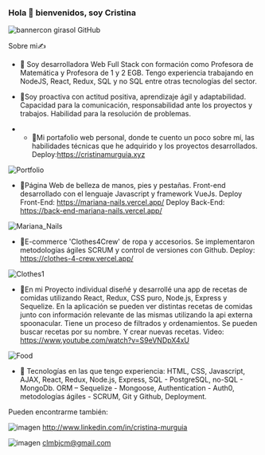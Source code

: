 ### Hola 👋 bienvenidos, soy Cristina

![bannercon girasol GitHub](https://user-images.githubusercontent.com/92646634/203511322-900fc51e-8099-4367-8bda-5439ef8ab2a7.png)

Sobre mi✍️
- :large_orange_diamond: Soy desarrolladora Web Full Stack con formación como Profesora de Matemática y Profesora de 1 y 2 EGB.
Tengo experiencia trabajando en NodeJS, React, Redux, SQL y no SQL entre otras tecnologías del sector.
 
- :large_orange_diamond:Soy proactiva con actitud positiva, aprendizaje ágil y adaptabilidad. Capacidad para la comunicación, responsabilidad ante los proyectos y trabajos. Habilidad para la resolución de problemas.

- - 🔭Mi portafolio web personal, donde te cuento un poco sobre mí, las habilidades técnicas que he adquirido y los proyectos desarrollados.
Deploy:https://cristinamurguia.xyz

![Portfolio](https://user-images.githubusercontent.com/92646634/205400709-72856677-964b-4035-af25-6b605af3be8f.png)


- :large_orange_diamond:Página Web de belleza de manos, pies y pestañas. Front-end desarrollado con el lenguaje Javascript y framework VueJs.
Deploy Front-End: https://mariana-nails.vercel.app/
Deploy Back-End: https://back-end-mariana-nails.vercel.app/

![Mariana_Nails](https://github.com/crismurbaez/crismurbaez/assets/92646634/9d268f55-efc0-4966-b6d5-540003f64159)


- :large_orange_diamond:E-commerce 'Clothes4Crew' de ropa y accesorios. Se implementaron metodologías ágiles SCRUM y control de versiones con Github. Deploy: https://clothes-4-crew.vercel.app/

![Clothes1](https://user-images.githubusercontent.com/92646634/205400534-c2d0f492-a23e-4f40-9ca1-ea12a9cbbed1.png)


- :large_orange_diamond:En mi Proyecto individual diseñé y desarrollé una app de recetas de comidas utilizando React, Redux, CSS puro, Node.js, Express y Sequelize. En la aplicación se pueden ver  distintas recetas de comidas junto con información relevante de las mismas utilizando la api externa spoonacular. Tiene un proceso de filtrados y ordenamientos. Se pueden buscar recetas por su nombre. Y crear nuevas recetas.
Video: https://www.youtube.com/watch?v=S9eVNDpX4xU

![Food](https://user-images.githubusercontent.com/92646634/205400509-dd28164d-5fa0-4a98-9bbb-c3ff84ae08d2.png)


- :large_orange_diamond: Tecnologías en las que tengo experiencia:	HTML, CSS, Javascript, AJAX, React, Redux, Node.js, Express, SQL - PostgreSQL, no-SQL - MongoDb. ORM – Sequelize - Mongoose, Authentication - Auth0, metodologías ágiles - SCRUM, Git y Github, Deployment.

Pueden encontrarme también:

![imagen](https://user-images.githubusercontent.com/92646634/203498666-25fe3139-4b0e-4f5a-9434-e6c2433ef0ca.png) http://www.linkedin.com/in/cristina-murguia

![imagen](https://user-images.githubusercontent.com/92646634/203500265-dc4a33c1-5fe7-4a66-bca4-f1202f9240bf.png) clmbjcm@gmail.com


<!--
**crismurbaez/crismurbaez** is a ✨ _special_ ✨ repository because its `README.md` (this file) appears on your GitHub profile.

Here are some ideas to get you started:![banner](https://user-images.githubusercontent.com/92646634/203494587-f61a09da-642e-4a89-a43f-eb05ed441b6e.png)

![banner](https://user-images.githubusercontent.com/92646634/203494555-268eb651-02a4-4e00-a271-61ff951ee04c.png)

- 🔭 I’m currently working on ...
- 🌱 I’m currently learning ...
- 👯 I’m looking to collaborate on ...
- 🤔 I’m looking for help with ...
- 💬 Ask me about ...
- 📫 How to reach me: ...
- 😄 Pronouns: ...
- ⚡ Fun fact: ...
-->
